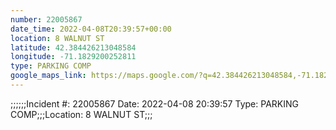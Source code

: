 ```yaml
---
number: 22005867
date_time: 2022-04-08T20:39:57+00:00
location: 8 WALNUT ST
latitude: 42.384426213048584
longitude: -71.1829200252811
type: PARKING COMP
google_maps_link: https://maps.google.com/?q=42.384426213048584,-71.1829200252811
---
```


;;;;;;Incident #: 22005867  Date: 2022-04-08 20:39:57   Type: PARKING COMP;;;Location: 8 WALNUT ST;;;
